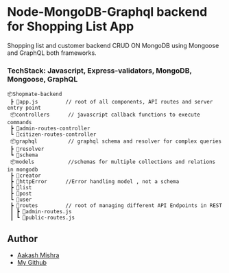 # Node-MongoDB-Graphql backend for Shopping List App
Shopping list and customer backend CRUD ON MongoDB using Mongoose and GraphQL both frameworks.

### TechStack: Javascript, Express-validators, MongoDB, Mongoose, GraphQL

```
📦Shopmate-backend
 ┣ 📜app.js         // root of all components, API routes and server entry point
 📦controllers      // javascript callback functions to execute commands
 ┣ 📜admin-routes-controller     
 ┗ 📜citizen-routes-controller
 📦graphql          // graphql schema and resolver for complex queries
 ┣ 📜resolver
 ┗ 📜schema
 📦models           //schemas for multiple collections and relations in mongodb
 ┣ 📜creator
 ┣ 📜httpError      //Error handling model , not a schema 
 ┣ 📜list           
 ┣ 📜post
 ┗ 📜user   
 ┣ 📂routes         // root of managing different API Endpoints in REST 
 ┃ ┣ 📜admin-routes.js
 ┃ ┗ 📜public-routes.js
```
## Author
- [Aakash Mishra](https://portfolio-aakash28.netlify.app/)
- [My Github ](https://github.com/Aakash-mishra2)